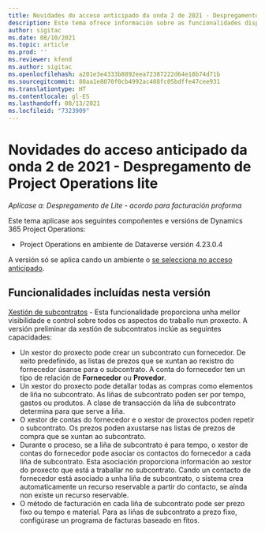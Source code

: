 ```yaml
---
title: Novidades do acceso anticipado da onda 2 de 2021 - Despregamento de Project Operations lite
description: Este tema ofrece información sobre as funcionalidades dispoñibles na versión de acceso anticipado da onda 2 de 2021 do despregamento de Project Operations lite.
author: sigitac
ms.date: 08/10/2021
ms.topic: article
ms.prod: ''
ms.reviewer: kfend
ms.author: sigitac
ms.openlocfilehash: a201e3e4333b8892eea72387222d64e18b74d71b
ms.sourcegitcommit: 80aa1e8070f0cb4992ac408fc05bdffe47cee931
ms.translationtype: HT
ms.contentlocale: gl-ES
ms.lasthandoff: 08/13/2021
ms.locfileid: "7323909"
---
```

# <a name="whats-new-2021-wave-2-early-access---project-operations-lite-deployment"></a>Novidades do acceso anticipado da onda 2 de 2021 - Despregamento de Project Operations lite

_Aplícase a: Despregamento de Lite - acordo para facturación proforma_

Este tema aplícase aos seguintes compoñentes e versións de Dynamics 365 Project Operations:

  - Project Operations en ambiente de Dataverse versión 4.23.0.4

A versión só se aplica cando un ambiente o [se selecciona no acceso anticipado](/power-platform/admin/opt-in-early-access-updates#how-to-enable-early-access-updates).

## <a name="features-included-in-this-release"></a>Funcionalidades incluídas nesta versión

[Xestión de subcontratos](../subcontracting/subcontracting_EA_scope.md) - Esta funcionalidade proporciona unha mellor visibilidade e control sobre todos os aspectos do traballo nun proxecto. A versión preliminar da xestión de subcontratos inclúe as seguintes capacidades:

  - Un xestor do proxecto pode crear un subcontrato cun fornecedor. De xeito predefinido, as listas de prezos que se xuntan ao rexistro do fornecedor úsanse para o subcontrato. A conta do fornecedor ten un tipo de relación de **Fornecedor** ou **Provedor**.
  - Un xestor do proxecto pode detallar todas as compras como elementos de liña no subcontrato. As liñas de subcontrato poden ser por tempo, gastos ou produtos. A clase de transacción da liña de subcontrato determina para que serve a liña.
  - O xestor de contas do fornecedor e o xestor de proxectos poden repetir o subcontrato. Os prezos poden axustarse nas listas de prezos de compra que se xuntan ao subcontrato.
  - Durante o proceso, se a liña de subcontrato é para tempo, o xestor de contas do fornecedor pode asociar os contactos do fornecedor a cada liña de subcontrato. Esta asociación proporciona información ao xestor do proxecto que está a traballar no subcontrato. Cando un contacto de fornecedor está asociado a unha liña de subcontrato, o sistema crea automaticamente un recurso reservable a partir do contacto, se aínda non existe un recurso reservable.
  - O método de facturación en cada liña de subcontrato pode ser prezo fixo ou tempo e material. Para as liñas de subcontrato a prezo fixo, configúrase un programa de facturas baseado en fitos.
